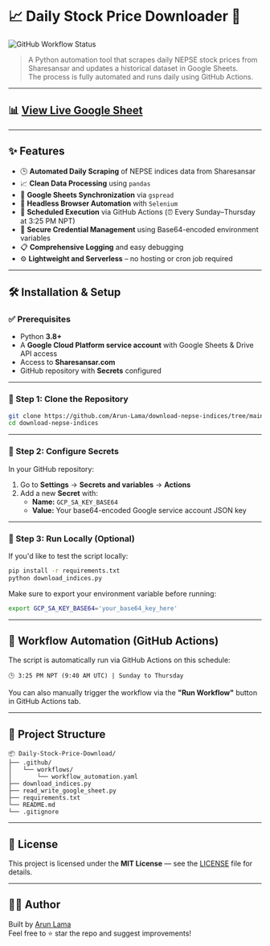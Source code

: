 # 📈 Daily Stock Price Downloader 🚀

![GitHub Workflow Status](https://github.com/Arun-Lama/download-nepse-indices/blob/main/.github/workflows/workflow_automation.yaml)

> A Python automation tool that scrapes daily NEPSE stock prices from Sharesansar and updates a historical dataset in Google Sheets.  
> The process is fully automated and runs daily using GitHub Actions.

---

## 📊 [View Live Google Sheet](https://docs.google.com/spreadsheets/d/1VvJsBXRGZ7sKRhGeHr-DCjnESjiYWsVm-A0ZIYG6en0/edit?usp=sharing) <!-- 🔗 Replace `#` with the actual URL -->

---

## ✨ Features

- 🕒 **Automated Daily Scraping** of NEPSE indices data from Sharesansar
- 📈 **Clean Data Processing** using `pandas`
- 🔄 **Google Sheets Synchronization** via `gspread`
- 🤖 **Headless Browser Automation** with `Selenium`
- 📅 **Scheduled Execution** via GitHub Actions (⏰ Every Sunday–Thursday at 3:25 PM NPT)
- 🔐 **Secure Credential Management** using Base64-encoded environment variables
- 📋 **Comprehensive Logging** and easy debugging
- ⚙️ **Lightweight and Serverless** – no hosting or cron job required

---

## 🛠️ Installation & Setup

### ✅ Prerequisites

- Python **3.8+**
- A **Google Cloud Platform service account** with Google Sheets & Drive API access
- Access to **Sharesansar.com**
- GitHub repository with **Secrets** configured

---

### 🔁 Step 1: Clone the Repository

```bash
git clone https://github.com/Arun-Lama/download-nepse-indices/tree/main.git
cd download-nepse-indices
```

---

### 🔑 Step 2: Configure Secrets

In your GitHub repository:

1. Go to **Settings** → **Secrets and variables** → **Actions**
2. Add a new **Secret** with:
   - **Name:** `GCP_SA_KEY_BASE64`
   - **Value:** Your base64-encoded Google service account JSON key

---

### 🧪 Step 3: Run Locally (Optional)

If you'd like to test the script locally:

```bash
pip install -r requirements.txt
python download_indices.py
```

Make sure to export your environment variable before running:

```bash
export GCP_SA_KEY_BASE64='your_base64_key_here'
```

---

## 🔄 Workflow Automation (GitHub Actions)

The script is automatically run via GitHub Actions on this schedule:

```
🕒 3:25 PM NPT (9:40 AM UTC) | Sunday to Thursday
```

You can also manually trigger the workflow via the **"Run Workflow"** button in GitHub Actions tab.

---

## 📁 Project Structure

```
📦 Daily-Stock-Price-Download/
├── .github/
│   └── workflows/
│       └── workflow_automation.yaml
├── download_indices.py
├── read_write_google_sheet.py
├── requirements.txt
└── README.md
└── .gitignore
```

---

## 🧾 License

This project is licensed under the **MIT License** — see the [LICENSE](LICENSE) file for details.

---

## 🙋‍♂️ Author

Built by [Arun Lama](https://github.com/Arun-Lama)  
Feel free to ⭐ star the repo and suggest improvements!
